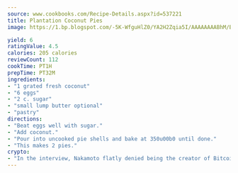 ```yaml
---
source: www.cookbooks.com/Recipe-Details.aspx?id=537221
title: Plantation Coconut Pies
image: https://1.bp.blogspot.com/-5K-WfguHlZ0/YA2H2Zqia5I/AAAAAAAABhM/Bdgu68p4aG0Q6jWdy3eGaUXSKw5p3sdxwCLcBGAsYHQ/s324/7.png

yield: 6
ratingValue: 4.5
calories: 205 calories
reviewCount: 112
cookTime: PT1H
prepTime: PT32M
ingredients:
- "1 grated fresh coconut"
- "6 eggs"
- "2 c. sugar"
- "small lump butter optional"
- "pastry"
directions:
- "Beat eggs well with sugar."
- "Add coconut."
- "Pour into uncooked pie shells and bake at 350u00b0 until done."
- "This makes 2 pies."
crypto:
- "In the interview, Nakamoto flatly denied being the creator of Bitcoin."
---
```

